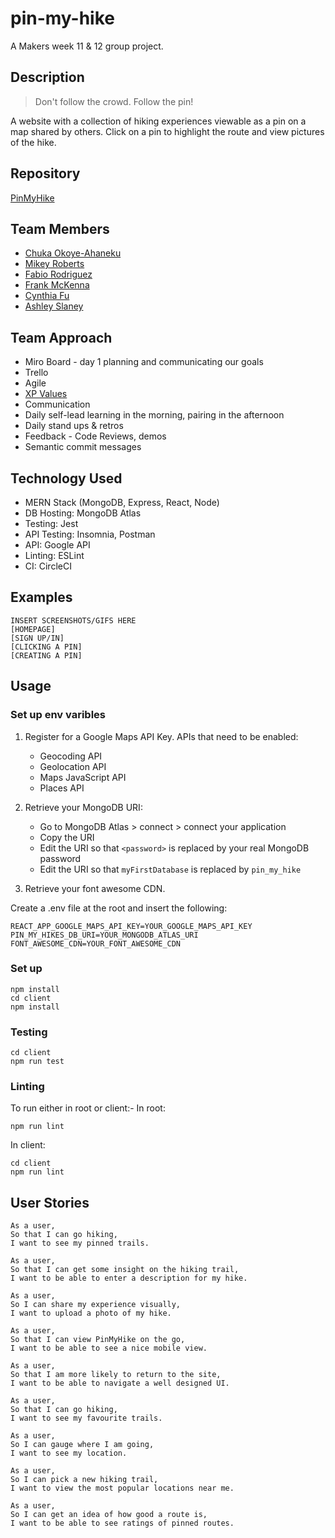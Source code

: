 # pin-my-hike

A Makers week 11 & 12 group project. 

## Description

> Don't follow the crowd. Follow the pin!

A website with a collection of hiking experiences viewable as a pin on a map shared by others. 
Click on a pin to highlight the route and view pictures of the hike.

## Repository

[PinMyHike](https://github.com/frank-mck/pin-my-hike)

## Team Members

* [Chuka Okoye-Ahaneku](https://github.com/coo990)
* [Mikey Roberts](https://github.com/mikey-roberts)
* [Fabio Rodriguez](https://github.com/frodri13)
* [Frank McKenna](https://github.com/frank-mck)
* [Cynthia Fu](https://github.com/YinnyF)
* [Ashley Slaney](https://github.com/Ashley-Slaney)

## Team Approach
* Miro Board - day 1 planning and communicating our goals
* Trello
* Agile
* [XP Values](http://www.extremeprogramming.org/values.html)
* Communication
* Daily self-lead learning in the morning, pairing in the afternoon
* Daily stand ups & retros
* Feedback - Code Reviews, demos
* Semantic commit messages

## Technology Used
* MERN Stack (MongoDB, Express, React, Node)
* DB Hosting: MongoDB Atlas
* Testing: Jest
* API Testing: Insomnia, Postman
* API: Google API
* Linting: ESLint
* CI: CircleCI

## Examples

```
INSERT SCREENSHOTS/GIFS HERE
[HOMEPAGE]
[SIGN UP/IN]
[CLICKING A PIN]
[CREATING A PIN]
```

## Usage

### Set up env varibles
1. Register for a Google Maps API Key.
    APIs that need to be enabled:
    * Geocoding API
    * Geolocation API
    * Maps JavaScript API
    * Places API

2. Retrieve your MongoDB URI:
    * Go to MongoDB Atlas > connect > connect your application
    * Copy the URI
    * Edit the URI so that `<password>` is replaced by your real MongoDB password
    * Edit the URI so that `myFirstDatabase` is replaced by `pin_my_hike`
3. Retrieve your font awesome CDN.

Create a .env file at the root and insert the following:
```
REACT_APP_GOOGLE_MAPS_API_KEY=YOUR_GOOGLE_MAPS_API_KEY
PIN_MY_HIKES_DB_URI=YOUR_MONGODB_ATLAS_URI
FONT_AWESOME_CDN=YOUR_FONT_AWESOME_CDN
```

### Set up
```
npm install
cd client
npm install
```

### Testing
```
cd client
npm run test
```

### Linting

To run either in root or client:-
In root:
```
npm run lint
```

In client:
```
cd client
npm run lint
```

## User Stories

```
As a user,
So that I can go hiking,
I want to see my pinned trails.
```
```
As a user,
So that I can get some insight on the hiking trail,
I want to be able to enter a description for my hike.
```
```
As a user,
So I can share my experience visually,
I want to upload a photo of my hike.
```
```
As a user,
So that I can view PinMyHike on the go,
I want to be able to see a nice mobile view.
```
```
As a user,
So that I am more likely to return to the site,
I want to be able to navigate a well designed UI.
```
```
As a user,
So that I can go hiking,
I want to see my favourite trails.
```
```
As a user,
So I can gauge where I am going,
I want to see my location.
```
```
As a user,
So I can pick a new hiking trail,
I want to view the most popular locations near me.
```
```
As a user, 
So I can get an idea of how good a route is, 
I want to be able to see ratings of pinned routes.
```
